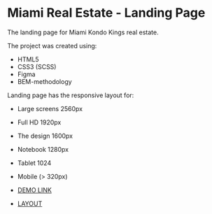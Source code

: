# Miami Real Estate - Landing Page

The landing page for Miami Kondo Kings real estate.

The project was created using:

- HTML5
- CSS3 (SCSS)
- Figma
- BEM-methodology

Landing page has the responsive layout for:

- Large screens 2560px
- Full HD 1920px
- The design 1600px
- Notebook 1280px
- Tablet 1024
- Mobile (> 320px)

- [DEMO LINK](https://tykhan.github.io/LP_miami-real-estate/)
- [LAYOUT](https://www.figma.com/file/nHz8bflIwJaWP3P99vKTH5/miami_home_new?node-id=0%3A2)
